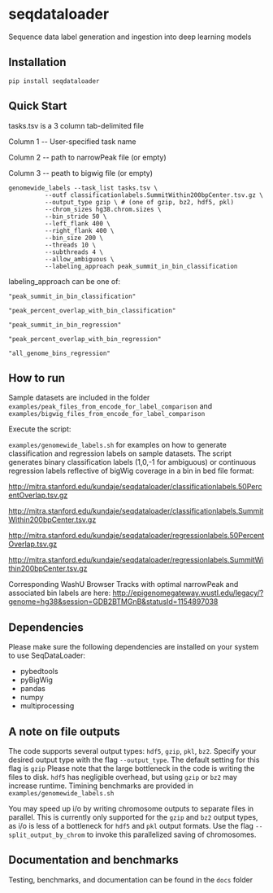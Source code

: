 # seqdataloader
Sequence data label generation and ingestion into deep learning models

## Installation
`pip install seqdataloader`

## Quick Start

tasks.tsv is a 3 column tab-delimited file

Column 1 -- User-specified task name

Column 2 -- path to narrowPeak file (or empty)

Column 3 -- peath to bigwig file (or empty)

```
genomewide_labels --task_list tasks.tsv \
		  --outf classificationlabels.SummitWithin200bpCenter.tsv.gz \
		  --output_type gzip \ # (one of gzip, bz2, hdf5, pkl) 
		  --chrom_sizes hg38.chrom.sizes \
		  --bin_stride 50 \
		  --left_flank 400 \
		  --right_flank 400 \
		  --bin_size 200 \
		  --threads 10 \
		  --subthreads 4 \
		  --allow_ambiguous \
		  --labeling_approach peak_summit_in_bin_classification 
```
labeling_approach can be one of:

    "peak_summit_in_bin_classification"

    "peak_percent_overlap_with_bin_classification"

    "peak_summit_in_bin_regression"

    "peak_percent_overlap_with_bin_regression"
    
    "all_genome_bins_regression"
    

## How to run 
Sample datasets are included in the folder `examples/peak_files_from_encode_for_label_comparison` and `examples/bigwig_files_from_encode_for_label_comparison`

Execute the script:

`examples/genomewide_labels.sh` for examples on how to generate classification and regression labels on sample datasets.
The script generates binary classification labels (1,0,-1 for ambiguous) or continuous regression labels reflective of bigWig coverage in a bin  in bed file format:

http://mitra.stanford.edu/kundaje/seqdataloader/classificationlabels.50PercentOverlap.tsv.gz

http://mitra.stanford.edu/kundaje/seqdataloader/classificationlabels.SummitWithin200bpCenter.tsv.gz

http://mitra.stanford.edu/kundaje/seqdataloader/regressionlabels.50PercentOverlap.tsv.gz

http://mitra.stanford.edu/kundaje/seqdataloader/regressionlabels.SummitWithin200bpCenter.tsv.gz

Corresponding WashU Browser Tracks with optimal narrowPeak and associated bin labels are here:
http://epigenomegateway.wustl.edu/legacy/?genome=hg38&session=GDB2BTMGnB&statusId=1154897038


## Dependencies

Please make sure the following dependencies are installed on your system to use SeqDataLoader:
* pybedtools
* pyBigWig 
* pandas
* numpy
* multiprocessing


## A note on file outputs

The code supports several output types: `hdf5`, `gzip`, `pkl`, `bz2`.
Specify your desired output type with the flag `--output_type`. The default setting for this flag is `gzip`
Please note that the large bottleneck in the code is writing the files to disk. `hdf5` has negligible overhead, but using `gzip` or `bz2` may increase runtime. Timining benchmarks are provided in `examples/genomewide_labels.sh`

You may speed up i/o by writing chromosome outputs to separate files in parallel. This is currently only supported for the `gzip` and `bz2` output types, as i/o is less of a bottleneck for `hdf5` and `pkl` output formats. Use the flag `--split_output_by_chrom` to invoke this parallelized saving of chromosomes.

## Documentation and benchmarks

Testing, benchmarks, and documentation can be found in the `docs` folder
